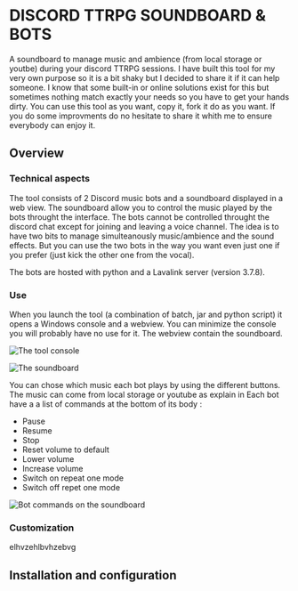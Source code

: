 # DISCORD TTRPG SOUNDBOARD & BOTS
A soundboard to manage music and ambience (from local storage or youtbe) during your discord TTRPG sessions. I have built this tool for my very own purpose so it is a bit shaky but I decided to share it if it can help someone. I know that some built-in or online solutions exist for this but sometimes nothing match exactly your needs so you have to get your hands dirty. You can use this tool as you want, copy it, fork it do as you want. If you do some improvments do no hesitate to share it whith me to ensure everybody can enjoy it. 

## Overview
### Technical aspects
The tool consists of 2 Discord music bots and a soundboard displayed in a web view. The soundboard allow you to control the music played by the bots throught the interface. The bots cannot be controlled throught the discord chat except for joining and leaving a voice channel. The idea is to have two bits to manage simulteanously music/ambience and the sound effects. But you can use the two bots in the way you want even just one if you prefer (just kick the other one from the vocal).

The bots are hosted with python and a Lavalink server (version 3.7.8).

### Use
When you launch the tool (a combination of batch, jar and python script) it opens a Windows console and a webview. You can minimize the console you will probably have no use for it. The webview contain the soundboard.

![The tool console](https://github.com/AurelienDellac/discord-ttrpg-soundboard/assets/33094417/2e7629c4-a616-43ff-a757-dfd68bbac7ec)

![The soundboard](https://github.com/AurelienDellac/discord-ttrpg-soundboard/assets/33094417/9b1cdc44-a963-47ed-b80f-c45f251bbec8)

You can chose which music each bot plays by using the different buttons. The music can come from local storage or youtube as explain in  Each bot have a a list of commands at the bottom of its body :
- Pause
- Resume
- Stop
- Reset volume to default
- Lower volume
- Increase volume
- Switch on repeat one mode
- Switch off repet one mode

![Bot commands on the soundboard](https://github.com/AurelienDellac/discord-ttrpg-soundboard/assets/33094417/873a97e5-f251-4331-9ecc-6b075ac372c2)

### Customization
elhvzehlbvhzebvg

## Installation and configuration
